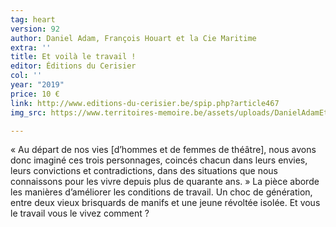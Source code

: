 ```yaml
---
tag: heart
version: 92
author: Daniel Adam, François Houart et la Cie Maritime
extra: ''
title: Et voilà le travail !
editor: Éditions du Cerisier
col: ''
year: "2019"
price: 10 €
link: http://www.editions-du-cerisier.be/spip.php?article467
img_src: https://www.territoires-memoire.be/assets/uploads/DanielAdamEtvoilaletravail.jpg

---
```

« Au départ de nos vies \[d’hommes et de femmes de théâtre\], nous avons donc imaginé ces trois personnages, coincés chacun dans leurs envies, leurs convictions et contradictions, dans des situations que nous connaissons pour les vivre depuis plus de quarante ans. » La pièce aborde les manières d’améliorer les conditions de travail. Un choc de génération, entre deux vieux brisquards de manifs et une jeune révoltée isolée. Et vous le travail vous le vivez comment ?